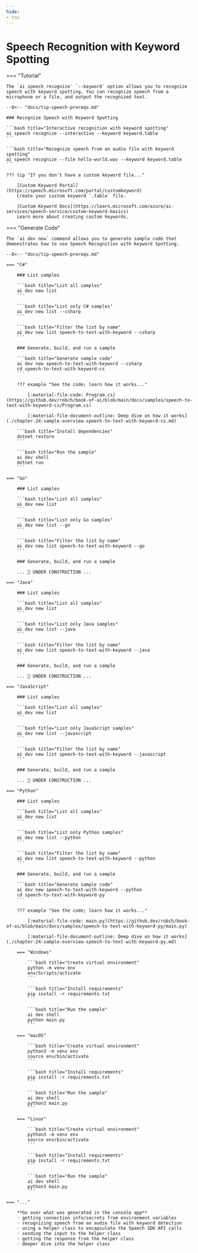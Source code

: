```yaml
---
hide:
- toc
---
```

# Speech Recognition with Keyword Spotting

=== "Tutorial"

    The `ai speech recognize` `--keyword` option allows you to recognize speech with keyword spotting. You can recognize speech from a microphone or a file, and output the recognized text.

    --8<-- "docs/tip-speech-prereqs.md"

    ### Recognize Speech with Keyword Spotting

    ```bash title="Interactive recognition with keyword spotting"
    ai speech recognize --interactive --keyword keyword.table
    ```

    ```bash title="Recognize speech from an audio file with keyword spotting"
    ai speech recognize --file hello-world.wav --keyword keyword.table
    ```

    ??? tip "If you don't have a custom keyword file..."

        [Custom Keyword Portal](https://speech.microsoft.com/portal/customkeyword)  
        Create your custom keyword `.table` file.

        [Custom Keyword Docs](https://learn.microsoft.com/azure/ai-services/speech-service/custom-keyword-basics)  
        Learn more about creating custom keywords.  

=== "Generate Code"

    The `ai dev new` command allows you to generate sample code that demonstrates how to use Speech Recognition with Keyword Spotting.

    --8<-- "docs/tip-speech-prereqs.md"

    === "C#"

        ### List samples

        ```bash title="List all samples"
        ai dev new list
        ```

        ```bash title="List only C# samples"
        ai dev new list --csharp
        ```

        ```bash title="Filter the list by name"
        ai dev new list speech-to-text-with-keyword --csharp
        ```

        ### Generate, build, and run a sample

        ```bash title="Generate sample code"
        ai dev new speech-to-text-with-keyword --csharp
        cd speech-to-text-with-keyword-cs
        ```

        ??? example "See the code; learn how it works..."

            [:material-file-code: Program.cs](https://github.dev/robch/book-of-ai/blob/main/docs/samples/speech-to-text-with-keyword-cs/Program.cs)  

            [:material-file-document-outline: Deep dive on how it works](./chapter-24-sample-overview-speech-to-text-with-keyword-cs.md)  

        ```bash title="Install dependencies"
        dotnet restore
        ```

        ```bash title="Run the sample"
        ai dev shell
        dotnet run
        ```

    === "Go"

        ### List samples

        ```bash title="List all samples"
        ai dev new list
        ```

        ```bash title="List only Go samples"
        ai dev new list --go
        ```

        ```bash title="Filter the list by name"
        ai dev new list speech-to-text-with-keyword --go
        ```

        ### Generate, build, and run a sample

        ... 🚧 UNDER CONSTRUCTION ...  

    === "Java"

        ### List samples

        ```bash title="List all samples"
        ai dev new list
        ```

        ```bash title="List only Java samples"
        ai dev new list --java
        ```

        ```bash title="Filter the list by name"
        ai dev new list speech-to-text-with-keyword --java
        ```

        ### Generate, build, and run a sample

        ... 🚧 UNDER CONSTRUCTION ...  

    === "JavaScript"

        ### List samples

        ```bash title="List all samples"
        ai dev new list
        ```

        ```bash title="List only JavaScript samples"
        ai dev new list --javascript
        ```

        ```bash title="Filter the list by name"
        ai dev new list speech-to-text-with-keyword --javascript
        ```

        ### Generate, build, and run a sample

        ... 🚧 UNDER CONSTRUCTION ...  

    === "Python"

        ### List samples

        ```bash title="List all samples"
        ai dev new list
        ```

        ```bash title="List only Python samples"
        ai dev new list --python
        ```

        ```bash title="Filter the list by name"
        ai dev new list speech-to-text-with-keyword --python
        ```

        ### Generate, build, and run a sample

        ```bash title="Generate sample code"
        ai dev new speech-to-text-with-keyword --python
        cd speech-to-text-with-keyword-py
        ```

        ??? example "See the code; learn how it works..."

            [:material-file-code: main.py](https://github.dev/robch/book-of-ai/blob/main/docs/samples/speech-to-text-with-keyword-py/main.py)  

            [:material-file-document-outline: Deep dive on how it works](./chapter-24-sample-overview-speech-to-text-with-keyword-py.md)  

        === "Windows"

            ```bash title="Create virtual environment"
            python -m venv env
            env/Scripts/activate
            ```

            ```bash title="Install requirements"
            pip install -r requirements.txt
            ```

            ```bash title="Run the sample"
            ai dev shell
            python main.py
            ```

        === "macOS"

            ```bash title="Create virtual environment"
            python3 -m venv env
            source env/bin/activate
            ```

            ```bash title="Install requirements"
            pip install -r requirements.txt
            ```

            ```bash title="Run the sample"
            ai dev shell
            python3 main.py
            ```

        === "Linux"

            ```bash title="Create virtual environment"
            python3 -m venv env
            source env/bin/activate
            ```

            ```bash title="Install requirements"
            pip install -r requirements.txt
            ```

            ```bash title="Run the sample"
            ai dev shell
            python3 main.py
            ```

    === "..."

        **Go over what was generated in the console app**  
        ◦ getting connection info/secrets from environment variables  
        ◦ recognizing speech from an audio file with keyword detection  
        ◦ using a helper class to encapsulate the Speech SDK API calls  
        ◦ sending the input to the helper class  
        ◦ getting the response from the helper class  
        ◦ deeper dive into the helper class  
